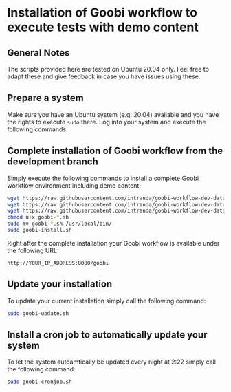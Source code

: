 # Installation of Goobi workflow to execute tests with demo content

## General Notes
The scripts provided here are tested on Ubuntu 20.04 only. Feel free to adapt these and give feedback in case you have issues using these.

## Prepare a system
Make sure you have an Ubuntu system (e.g. 20.04) available and you have the rights to execute `sudo` there. Log into your system and execute the following commands.

## Complete installation of Goobi workflow from the development branch
Simply execute the following commands to install a complete Goobi workflow environment including demo content:

```bash
wget https://raw.githubusercontent.com/intranda/goobi-workflow-dev-data/main/tester/goobi-install.sh
wget https://raw.githubusercontent.com/intranda/goobi-workflow-dev-data/main/tester/goobi-update.sh
wget https://raw.githubusercontent.com/intranda/goobi-workflow-dev-data/main/tester/goobi-cronjob.sh
chmod u+x goobi-*.sh
sudo mv goobi-*.sh /usr/local/bin/
sudo goobi-install.sh 
```

Right after the complete installation your Goobi workflow is available under the following URL:

```
http://YOUR_IP_ADDRESS:8080/goobi
```

## Update your installation
To update your current installation simply call the following command:

```bash
sudo goobi-update.sh 
```

## Install a cron job to automatically update your system
To let the system autoamtically be updated every night at 2:22 simply call the following command:

```bash
sudo goobi-cronjob.sh 
```
